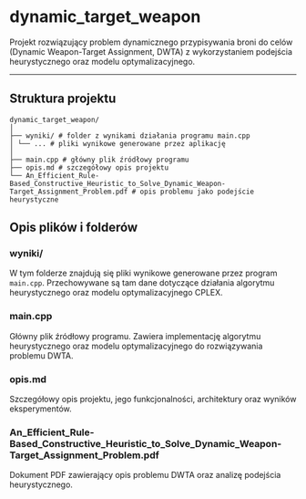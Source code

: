 # dynamic_target_weapon

Projekt rozwiązujący problem dynamicznego przypisywania broni do celów (Dynamic Weapon-Target Assignment, DWTA) z wykorzystaniem podejścia heurystycznego oraz modelu optymalizacyjnego.

---

## Struktura projektu
```
dynamic_target_weapon/
│
├── wyniki/ # folder z wynikami działania programu main.cpp
│ └── ... # pliki wynikowe generowane przez aplikację
│
├── main.cpp # główny plik źródłowy programu
├── opis.md # szczegółowy opis projektu
└── An_Efficient_Rule-Based_Constructive_Heuristic_to_Solve_Dynamic_Weapon-Target_Assignment_Problem.pdf # opis problemu jako podejście heurystyczne
```
## Opis plików i folderów

### wyniki/
W tym folderze znajdują się pliki wynikowe generowane przez program `main.cpp`. Przechowywane są tam dane dotyczące działania algorytmu heurystycznego oraz modelu optymalizacyjnego CPLEX.

### main.cpp
Główny plik źródłowy programu. Zawiera implementację algorytmu heurystycznego oraz modelu optymalizacyjnego do rozwiązywania problemu DWTA.

### opis.md
Szczegółowy opis projektu, jego funkcjonalności, architektury oraz wyników eksperymentów.

### An_Efficient_Rule-Based_Constructive_Heuristic_to_Solve_Dynamic_Weapon-Target_Assignment_Problem.pdf
Dokument PDF zawierający opis problemu DWTA oraz analizę podejścia heurystycznego.
